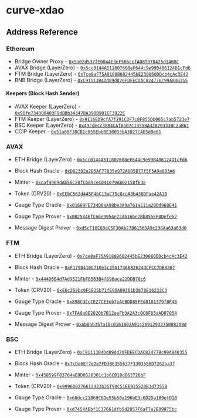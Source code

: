 # curve-xdao

## Address Reference

### Ethereum

- Bridge Owner Proxy - [`0x5a02d537fE0044E3eF506ccfA08f370425d1408C`](https://etherscan.io/address/0x5a02d537fE0044E3eF506ccfA08f370425d1408C#code)
- AVAX Bridge (LayerZero) - [`0x5cc0144A511807608eF644c9e99B486124D1cFd6`](https://etherscan.io/address/0x5cc0144A511807608eF644c9e99B486124D1cFd6#code)
- FTM Bridge (LayerZero) - [`0x7ce8aF75A9180B602445bE230860DDcb4cAc3E42`](https://etherscan.io/address/0x7ce8aF75A9180B602445bE230860DDcb4cAc3E42#code)
- BNB Bridge (LayerZero) - [`0xC91113B4Dd89dd20FDEECDAC82477Bc99A840355`](https://etherscan.io/address/0xC91113B4Dd89dd20FDEECDAC82477Bc99A840355#code)

#### Keepers (Block Hash Sender)

- AVAX Keeper (LayerZero) - [`0x90fe734080403F9dBDb343478A390B901CF3922C`](https://etherscan.io/address/0x90fe734080403F9dBDb343478A390B901CF3922C#code)
- FTM Keeper (LayerZero) - [`0x9116ED9cfA7f291C3F7c8F855Db065c7ab5723e7`](https://etherscan.io/address/0x9116ED9cfA7f291C3F7c8F855Db065c7ab5723e7#code)
- BSC Keeper (LayerZero) - [`0x49cdecc38B4CAf6a07c13558A32820333BC2aB61`](https://etherscan.io/address/0x49cdecc38B4CAf6a07c13558A32820333BC2aB61#code)
- CCIP Keeper - [`0x51a00F38CB1c055EbbBE380D3bA3D27CAE5d9e61`](https://etherscan.io/address/0x51a00F38CB1c055EbbBE380D3bA3D27CAE5d9e61#code)

### AVAX

- ETH Bridge (LayerZero) - [`0x5cc0144A511807608eF644c9e99B486124D1cFd6`](https://snowtrace.io/address/0x5cc0144A511807608eF644c9e99B486124D1cFd6#code)

- Block Hash Oracle - [`0xD823D2a2B5AF77835e972A0D5B77f5F5A9a003A6`](https://snowtrace.io/address/0xD823D2a2B5AF77835e972A0D5B77f5F5A9a003A6#code)
- Minter - [`0xcaf4969dAb56C20fCb89ceC041079AB02158fE3E`](https://snowtrace.io/address/0xcaf4969dAb56C20fCb89ceC041079AB02158fE3E#code)
- Token (CRV20) - [`0xEEbC562d445F4bC13aC75c8caABb438DFae42A1B`](https://snowtrace.io/address/0xEEbC562d445F4bC13aC75c8caABb438DFae42A1B#code)
- Gauge Type Oracle - [`0x01689FE734D0aA98be3A9a761aE11a20Dd968E41`](https://snowtrace.io/address/0x01689FE734D0aA98be3A9a761aE11a20Dd968E41#code)
- Gauge Type Prover - [`0x0B2584EfC66e9954e72d516be2Bb855EF0Defe62`](https://snowtrace.io/address/0x0B2584EfC66e9954e72d516be2Bb855EF0Defe62#code)
- Message Digest Prover - [`0xd5cF10C83aC5F30Ab27B6156DA9c238Aa63a63d0`](https://snowtrace.io/address/0xd5cF10C83aC5F30Ab27B6156DA9c238Aa63a63d0#code)

### FTM

- ETH Bridge (LayerZero) - [`0x7ce8aF75A9180B602445bE230860DDcb4cAc3E42`](https://ftmscan.com/address/0x7ce8aF75A9180B602445bE230860DDcb4cAc3E42#code)

- Block Hash Oracle - [`0xF179D410C710e3c35A17468B2624dCFCC7DB8267`](https://ftmscan.com/address/0xF179D410C710e3c35A17468B2624dCFCC7DB8267#code)
- Minter - [`0x444D6B4d7Ad9521FbFB563B4f896ace22DDB70c6`](https://ftmscan.com/address/0x444D6B4d7Ad9521FbFB563B4f896ace22DDB70c6#code)
- Token (CRV20) - [`0xE6c259bc0FCE25b71fE95A00361D3878E16232C3`](https://ftmscan.com/address/0xE6c259bc0FCE25b71fE95A00361D3878E16232C3#code)
- Gauge Type Oracle - [`0x898Cd2cCE27CE3eb7eACBDD85FEd8181379f0F46`](https://ftmscan.com/address/0x898Cd2cCE27CE3eb7eACBDD85FEd8181379f0F46#code)
- Gauge Type Prover - [`0x7FA0a0E2820b7B12aeFb3A2A3c0C6F83aAD87054`](https://ftmscan.com/address/0x7FA0a0E2820b7B12aeFb3A2A3c0C6F83aAD87054#code)
- Message Digest Prover - [`0xAb0ab357a10c0161002A91426912933750082A9d`](https://ftmscan.com/address/0xAb0ab357a10c0161002A91426912933750082A9d#code)

### BSC

- ETH Bridge (LayerZero) - [`0xC91113B4Dd89dd20FDEECDAC82477Bc99A840355`](https://bscscan.com/address/0xC91113B4Dd89dd20FDEECDAC82477Bc99A840355#code)

- Block Hash Oracle - [`0x7cDe6Ef7e2e2FD3B6355637F1303586D7262ba37`](https://bscscan.com/address/0x7cDe6Ef7e2e2FD3B6355637F1303586D7262ba37#code)
- Minter - [`0x458599F83764aE9D0528301c1b6CB18dE63726bF`](https://bscscan.com/address/0x458599F83764aE9D0528301c1b6CB18dE63726bF#code)
- Token (CRV20) - [`0x9996D0276612d23b35f90C51EE935520B3d7355B`](https://bscscan.com/address/0x9996D0276612d23b35f90C51EE935520B3d7355B#code)
- Gauge Type Oracle - [`0x60dcc21869C6De55b50a196bE3c6D2Da189efD18`](https://bscscan.com/address/0x60dcc21869C6De55b50a196bE3c6D2Da189efD18#code)
- Gauge Type Prover - [`0xd7454AEbf1C37661dfb5d2857F6aF7a2E09975bc`](https://bscscan.com/address/0xd7454AEbf1C37661dfb5d2857F6aF7a2E09975bc#code)
